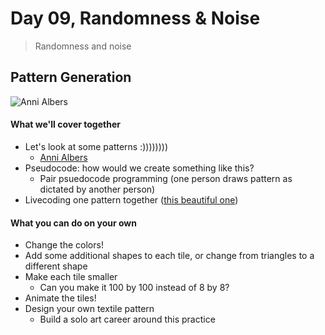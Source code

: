 # Day 09, Randomness & Noise

> Randomness and noise

## Pattern Generation

![Anni Albers](https://nmwa.org/sites/default/files/styles/detail-a/public/media/images/work/albers_untitled_edited.png)

#### What we'll cover together

* Let's look at some patterns :))))))))
	* [Anni Albers](https://www.google.com/search?q=anni+albers&source=lnms&tbm=isch)
* Pseudocode: how would we create something like this?
	* Pair psuedocode programming (one person draws pattern as dictated by another person)
* Livecoding one pattern together ([this beautiful one](https://nmwa.org/works/untitled-3))

#### What you can do on your own

* Change the colors!
* Add some additional shapes to each tile, or change from triangles to a different shape
* Make each tile smaller
	* Can you make it 100 by 100 instead of 8 by 8?
* Animate the tiles!
* Design your own textile pattern
	* Build a solo art career around this practice
